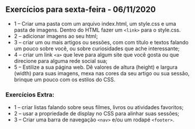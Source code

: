 ## Exercícios para sexta-feira - 06/11/2020

- 1 – Criar uma pasta com um arquivo index.html, um style.css e uma pasta de imagens. Dentro do HTML fazer um `<link>` para o style.css. 
- 2 – adicionar imagens ao seu html; 
- 3 – criar um ou mais artigos ou sessões, com com título e textos falando um pouco sobre você, ou sobre curiosidades que ache interessante;
- 4 – criar um link `<a>` que leve para algum site que você gosta ou que direcione para alguma rede social sua; 
- 5 – Estilize a sua página web. Dê valores de altura (height) e largura (width) para suas imagens, mexa nas cores da seu artigo ou sua sessão, brinque um pouco com os estilos do CSS. 

### Exercícios Extra: 
- 1 – criar listas falando sobre seus filmes, livros ou atividades favoritos;
- 2 – usar a propriedade de display no CSS para alinhar suas sessões;
- 3 – Criar uma barra de navegação `<nav>` e/ou um rodapé `<footer>`.